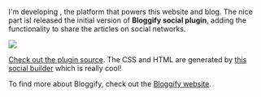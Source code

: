 I'm developing , the platform that powers this website and blog. The nice part isI released the initial version of **Bloggify social plugin**, adding the functionality to share the articles on social networks.

![](http://i.imgur.com/ORDvABt.png)

[Check out the plugin source](https://github.com/Bloggify/social). The CSS and HTML are generated by [this social builder](https://github.com/mojotech/social-builder) which is really cool!

To find more about Bloggify, check out the [Bloggify website](http://bloggify.org/).